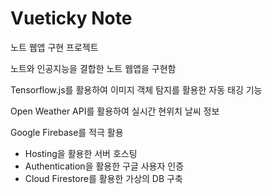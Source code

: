 # Vueticky Note

노트 웹앱 구현 프로젝트

노트와 인공지능을 결합한 노트 웹앱을 구현함

Tensorflow.js를 활용하여 이미지 객체 탐지를 활용한 자동 태깅 기능

Open Weather API를 활용하여 실시간 현위치 날씨 정보

Google Firebase를 적극 활용

* Hosting을 활용한 서버 호스팅
* Authentication을 활용한 구글 사용자 인증
* Cloud Firestore를 활용한 가상의 DB 구축

